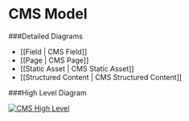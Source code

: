 # CMS Model

###Detailed Diagrams
- [[Field | CMS Field]]
- [[Page | CMS Page]]
- [[Static Asset | CMS Static Asset]]
- [[Structured Content | CMS Structured Content]]

###High Level Diagram

[![CMS High Level](dataModel/CMSHighLevelERD.png)](_img/dataModel/CMSHighLevelERD.png)